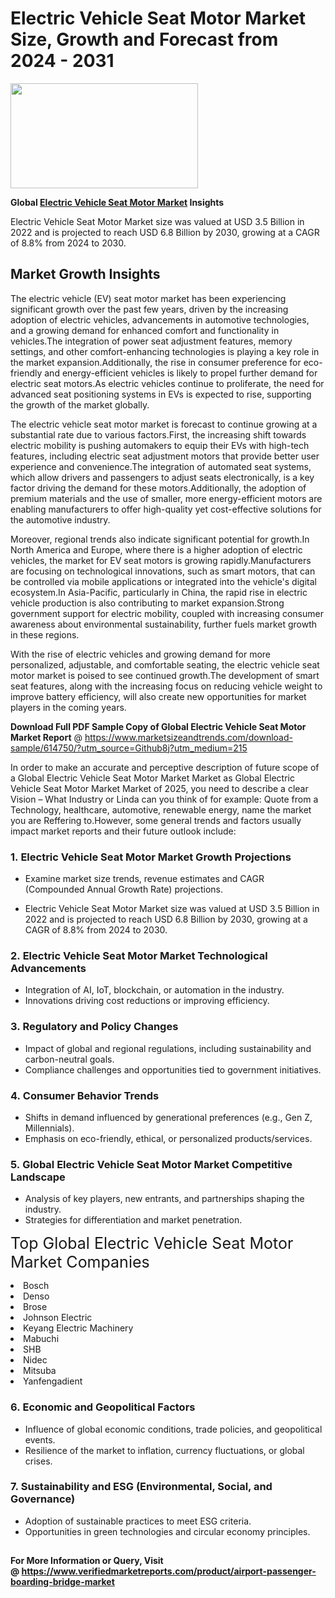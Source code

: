 <H1>Electric Vehicle Seat Motor Market Size, Growth and Forecast from 2024 - 2031</H1><img class="aligncenter size-medium wp-image-584254" src="https://thirdeyenews.in/wp-content/uploads/2024/09/Global-Market-Research-300x168.jpeg" alt="" width="300" height="168" /><p><strong>Global&nbsp;<a href="https://www.marketsizeandtrends.com/download-sample/614750/?utm_source=Github8j?utm_medium=215">Electric Vehicle Seat Motor Market</a> Insights</strong></p><p>Electric Vehicle Seat Motor Market size was valued at USD 3.5 Billion in 2022 and is projected to reach USD 6.8 Billion by 2030, growing at a CAGR of 8.8% from 2024 to 2030.</p><p><h2>Market Growth Insights</h2> <p>The electric vehicle (EV) seat motor market has been experiencing significant growth over the past few years, driven by the increasing adoption of electric vehicles, advancements in automotive technologies, and a growing demand for enhanced comfort and functionality in vehicles.The integration of power seat adjustment features, memory settings, and other comfort-enhancing technologies is playing a key role in the market expansion.Additionally, the rise in consumer preference for eco-friendly and energy-efficient vehicles is likely to propel further demand for electric seat motors.As electric vehicles continue to proliferate, the need for advanced seat positioning systems in EVs is expected to rise, supporting the growth of the market globally.</p> <p>The electric vehicle seat motor market is forecast to continue growing at a substantial rate due to various factors.First, the increasing shift towards electric mobility is pushing automakers to equip their EVs with high-tech features, including electric seat adjustment motors that provide better user experience and convenience.The integration of automated seat systems, which allow drivers and passengers to adjust seats electronically, is a key factor driving the demand for these motors.Additionally, the adoption of premium materials and the use of smaller, more energy-efficient motors are enabling manufacturers to offer high-quality yet cost-effective solutions for the automotive industry.</p> <p>Moreover, regional trends also indicate significant potential for growth.In North America and Europe, where there is a higher adoption of electric vehicles, the market for EV seat motors is growing rapidly.Manufacturers are focusing on technological innovations, such as smart motors, that can be controlled via mobile applications or integrated into the vehicle's digital ecosystem.In Asia-Pacific, particularly in China, the rapid rise in electric vehicle production is also contributing to market expansion.Strong government support for electric mobility, coupled with increasing consumer awareness about environmental sustainability, further fuels market growth in these regions.</p> <p>With the rise of electric vehicles and growing demand for more personalized, adjustable, and comfortable seating, the electric vehicle seat motor market is poised to see continued growth.The development of smart seat features, along with the increasing focus on reducing vehicle weight to improve battery efficiency, will also create new opportunities for market players in the coming years.</p> <p><span class=""><strong>Download Full PDF Sample Copy of Global Electric Vehicle Seat Motor Market Report</strong> @ <a href="https://www.marketsizeandtrends.com/download-sample/614750/?utm_source=Github8j?utm_medium=215" target="_blank">https://www.marketsizeandtrends.com/download-sample/614750/?utm_source=Github8j?utm_medium=215</a></span></p><p>In order to make an accurate and perceptive description of future scope of a Global&nbsp;Electric Vehicle Seat Motor Market Market as Global&nbsp;Electric Vehicle Seat Motor Market Market of 2025, you need to describe a clear Vision &ndash; What Industry or Linda can you think of for example: Quote from a Technology, healthcare, automotive, renewable energy, name the market you are Reffering to.However, some general trends and factors usually impact market reports and their future outlook include:</p><h3>1.&nbsp;<strong>Electric Vehicle Seat Motor Market Growth Projections</strong></h3><ul><li>Examine market size trends, revenue estimates and CAGR (Compounded Annual Growth Rate) projections.</li><li><p>Electric Vehicle Seat Motor Market size was valued at USD 3.5 Billion in 2022 and is projected to reach USD 6.8 Billion by 2030, growing at a CAGR of 8.8% from 2024 to 2030.</p></li></ul><h3>2.&nbsp;<strong>Electric Vehicle Seat Motor Market Technological Advancements</strong></h3><ul><li>Integration of AI, IoT, blockchain, or automation in the industry.</li><li>Innovations driving cost reductions or improving efficiency.</li></ul><h3>3.&nbsp;<strong>Regulatory and Policy Changes</strong></h3><ul><li>Impact of global and regional regulations, including sustainability and carbon-neutral goals.</li><li>Compliance challenges and opportunities tied to government initiatives.</li></ul><h3>4.&nbsp;<strong>Consumer Behavior Trends</strong></h3><ul><li>Shifts in demand influenced by generational preferences (e.g., Gen Z, Millennials).</li><li>Emphasis on eco-friendly, ethical, or personalized products/services.</li></ul><h3>5.&nbsp;<strong>Global Electric Vehicle Seat Motor Market Competitive Landscape</strong></h3><ul><li>Analysis of key players, new entrants, and partnerships shaping the industry.</li><li>Strategies for differentiation and market penetration.</li></ul><p data-pm-slice="1 1 []"><span style="color: inherit; font-family: inherit; font-size: 25px;">Top Global Electric Vehicle Seat Motor Market Companies</span></p><div class="" data-test-id=""><p><li>Bosch</li><li> Denso</li><li> Brose</li><li> Johnson Electric</li><li> Keyang Electric Machinery</li><li> Mabuchi</li><li> SHB</li><li> Nidec</li><li> Mitsuba</li><li> Yanfengadient</li></p></div><h3>6.&nbsp;<strong>Economic and Geopolitical Factors</strong></h3><ul><li>Influence of global economic conditions, trade policies, and geopolitical events.</li><li>Resilience of the market to inflation, currency fluctuations, or global crises.</li></ul><h3>7.&nbsp;<strong>Sustainability and ESG (Environmental, Social, and Governance)</strong></h3><ul><li>Adoption of sustainable practices to meet ESG criteria.</li><li>Opportunities in green technologies and circular economy principles.</li></ul><h2><strong style="font-size: 14px;">For More Information or Query, Visit @&nbsp;</strong><a style="background-color: #ffffff; font-size: 14px;" href="https://www.marketsizeandtrends.com/report/electric-vehicle-seat-motor-market/" target="_blank">https://www.verifiedmarketreports.com/product/airport-passenger-boarding-bridge-market</a></h2>